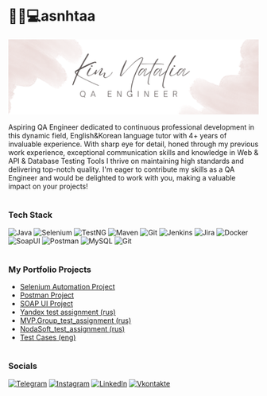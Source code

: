# 👩‍🏫💻asnhtaa

![Header](https://github.com/asnhtaa/asnhtaa/blob/main/assets/White%20Minimalist%20Profile%20LinkedIn%20Banner%20(1).png)


Aspiring QA Engineer dedicated to continuous professional development in this dynamic field, English&Korean language tutor with 4+ years of invaluable experience. With sharp eye for detail, honed through my previous work experience, exceptional communication skills and knowledge in Web & API & Database Testing Tools I thrive on maintaining high standards and delivering top-notch quality. I'm eager to contribute my skills as a QA Engineer and would be delighted to work with you, making a valuable impact on your projects!
#

### Tech Stack 
![Java](https://img.shields.io/badge/java-090909?style=for-the-badge&logo=openjdk)
![Selenium](https://img.shields.io/badge/Selenium-090909?style=for-the-badge&logo=selenium)
![TestNG](https://img.shields.io/badge/TestNG-090909?style=for-the-badge&logo=TESTNG)
![Maven](https://img.shields.io/badge/Maven-090909?style=for-the-badge&logo=ApacheMaven)
![Git](https://img.shields.io/badge/Git-090909?style=for-the-badge&logo=Git)
![Jenkins](https://img.shields.io/badge/Jenkins-090909?style=for-the-badge&logo=Jenkins)
![Jira](https://img.shields.io/badge/Jira-090909?style=for-the-badge&logo=Jira)
![Docker](https://img.shields.io/badge/Docker-090909?style=for-the-badge&logo=Docker)
![SoapUI](https://img.shields.io/badge/SOAPUI-090909?style=for-the-badge&logo=SOAPUI)
![Postman](https://img.shields.io/badge/Postman-090909?style=for-the-badge&logo=Postman)
![MySQL](https://img.shields.io/badge/MySQL-090909?style=for-the-badge&logo=MySQL)
![Git](https://img.shields.io/badge/GIT-090909?style=for-the-badge&logo=Git)

#

### My Portfolio Projects

- [Selenium Automation Project](https://github.com/asnhtaa/SeleniumAutomation_Project)
- [Postman Project](https://github.com/asnhtaa/Postman_Project)
- [SOAP UI Project](https://github.com/asnhtaa/SoapUI_Projects)
- [Yandex test assignment (rus)](https://github.com/asnhtaa/Yandex_test_assignment.git)
- [MVP.Group_test_assignment (rus)](https://github.com/asnhtaa/MVP.Group_test_assignment.git)
- [NodaSoft_test_assignment (rus)](https://github.com/asnhtaa/NodaSoft_test_assignment)
- [Test Cases (eng)](https://docs.google.com/spreadsheets/d/1cPAb-NTADuWZ_zEV7UaRXYsXgzPhUsudWi0fAqhip1w/edit?usp=sharing)

#

### Socials
[![Telegram](https://img.shields.io/badge/-Telegram-090909?style=for-the-badge&logo=telegram&logoColor=27A0D9)](https://t.me/asnhtaa)
[![Instagram](https://img.shields.io/badge/-Instagram-090909?style=for-the-badge&logo=instagram&logoColor=B4068E)](https://www.instagram.com/asnhtaa)
[![LinkedIn](https://img.shields.io/badge/-LinkedIn-090909?style=for-the-badge&logo=linkedin&logoColor=007BB6)](https://www.linkedin.com/in/asnhtaa)
[![Vkontakte](https://img.shields.io/badge/-Vkontakte-090909?style=for-the-badge&logo=Vk&logoColor=4F7DB3)](https://vk.com/asnhtaa)

